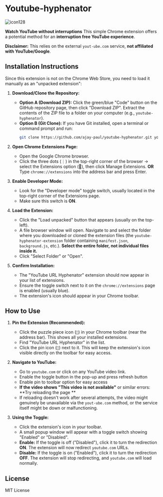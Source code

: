 # Youtube-hyphenator

![icon128](https://github.com/user-attachments/assets/9c4b2acd-04f9-4384-a002-3d47a8a1f1e3)


**Watch YouTube without interruptions** This simple Chrome extension offers a potential method for an **interruption free YouTube experience**.

**Disclaimer:** This relies on the external `yout-ube.com` service, **not affiliated with YouTube/Google**.

## Installation Instructions

Since this extension is not on the Chrome Web Store, you need to load it manually as an "unpacked extension":

1.  **Download/Clone the Repository:**
    *   **Option A (Download ZIP):** Click the green/blue "Code" button on the GitHub repository page, then click "Download ZIP". Extract the contents of the ZIP file to a folder on your computer (e.g., `youtube-hyphenator`).
    *   **Option B (Git Clone):** If you have Git installed, open a terminal or command prompt and run:
        ```bash
        git clone https://github.com/ajay-paul/youtube-hyphenator.git youtube-hyphenator-extension
        ```

2.  **Open Chrome Extensions Page:**
    *   Open the Google Chrome browser.
    *   Click the three dots (⋮) in the top-right corner of the browser -> select the Extensions option (🧩), then click Manage Extensions. **OR** Type `chrome://extensions` into the address bar and press Enter.

3.  **Enable Developer Mode:**
    *   Look for the "Developer mode" toggle switch, usually located in the top-right corner of the Extensions page.
    *   Make sure this switch is **ON**.

4.  **Load the Extension:**
    *   Click the "Load unpacked" button that appears (usually on the top-left).
    *   A file browser window will open. Navigate to and select the folder where you downloaded or cloned the extension files (the `youtube-hyphenator-extension` folder containing `manifest.json`, `background.js`, etc.). **Select the entire folder, not individual files inside it.**
    *   Click "Select Folder" or "Open".

5.  **Confirm Installation:**
    *   The "YouTube URL Hyphenator" extension should now appear in your list of extensions.
    *   Ensure the toggle switch next to it on the `chrome://extensions` page is enabled (usually blue).
    *   The extension's icon should appear in your Chrome toolbar.

## How to Use

1.  **Pin the Extension (Recommended):**
    *   Click the puzzle piece icon (`🧩`) in your Chrome toolbar (near the address bar). This shows all your installed extensions.
    *   Find "YouTube URL Hyphenator" in the list.
    *   Click the pin icon (`📌`) next to it. This will keep the extension's icon visible directly on the toolbar for easy access.

2.  **Navigate to YouTube:**
    *   Go to `youtube.com` or click on any YouTube video link.
    *   Enable the toggle button in the pop-up and press refresh button
    *   Enable pin to toolbar option for easy access
    *   **If the video shows "This video is not available"** or similar errors: **Try reloading the page ** 
    *   If reloading doesn't work after several attempts, the video might genuinely be unavailable via the `yout-ube.com` method, or the service itself might be down or malfunctioning.
  

3.  **Using the Toggle:**
    *   Click the extension's icon in your toolbar.
    *   A small popup window will appear with a toggle switch showing "Enabled" or "Disabled".
    *   **Enable:** If the toggle is off ("Disabled"), click it to turn the redirection **ON**. The extension will now redirect `youtube.com` URLs.
    *   **Disable:** If the toggle is on ("Enabled"), click it to turn the redirection **OFF**. The extension will stop redirecting, and `youtube.com` will load normally.


## License

MIT License

